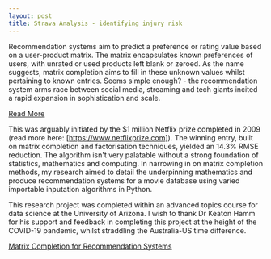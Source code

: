 ```yaml
---
layout: post
title: Strava Analysis - identifying injury risk
---
```


Recommendation systems aim to predict a preference or rating value based on a user-product matrix. The matrix encapsulates known preferences of users, with unrated or used products left blank or zeroed. As the name suggests, matrix completion aims to fill in these unknown values whilst pertaining to known entries. Seems simple enough? - the recommendation system arms race between social media, streaming and tech giants incited a rapid expansion in sophistication and scale. 

<a href="{{ site.baseurl }}{{ post.url }}" class="read-more">Read More</a>

This was arguably initiated by the $1 million Netflix prize completed in 2009 (read more here: [https://www.netflixprize.com]). The winning entry, built on matrix completion and factorisation techniques, yielded an 14.3% RMSE reduction. The algorithm isn't very palatable without a strong foundation of statistics, mathematics and computing. In narrowing in on matrix completion methods, my research aimed to detail the underpinning mathematics and produce recommendation systems for a movie database using varied importable inputation algorithms in Python. 

This research project was completed within an advanced topics course for data science at the University of Arizona. I wish to thank Dr Keaton Hamm for his support and feedback in completing this project at the height of the COVID-19 pandemic, whilst straddling the Australia-US time difference. 

<a href="https://apahljina.github.io/blob/master/_posts/Applied-Statistical-Analytics---Distance-Running.html" target="_blank">Matrix Completion for Recommendation Systems</a>



